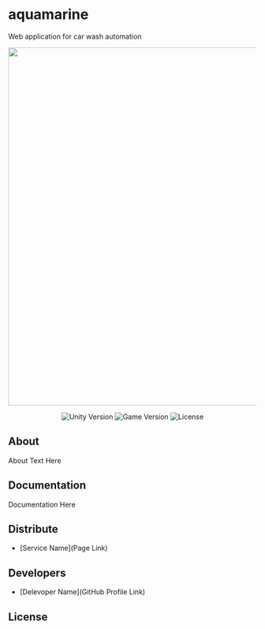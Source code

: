 # aquamarine
Web application for car wash automation
<p align="center">
      <img src="Project Logo Url" width="726">
</p>

<p align="center">
   <img src="https://img.shields.io/badge/build-Django-brightgreen" alt="Unity Version">
   <img src="" alt="Game Version">
   <img src="" alt="License">
</p>

## About

About Text Here

## Documentation

Documentation Here

## Distribute

- [Service Name](Page Link)


## Developers

- [Delevoper Name](GitHub Profile Link)

## License
